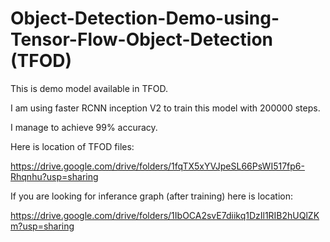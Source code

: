 # Object-Detection-Demo-using-Tensor-Flow-Object-Detection (TFOD)

This is demo model available in TFOD.

I am using faster RCNN inception V2 to train this model with 200000 steps.

I manage to achieve 99% accuracy.

Here is location of TFOD files:

https://drive.google.com/drive/folders/1fqTX5xYVJpeSL66PsWI517fp6-Rhqnhu?usp=sharing

If you are looking for inferance graph (after training) here is location:

https://drive.google.com/drive/folders/1IbOCA2svE7diikq1DzIl1RIB2hUQlZKm?usp=sharing


